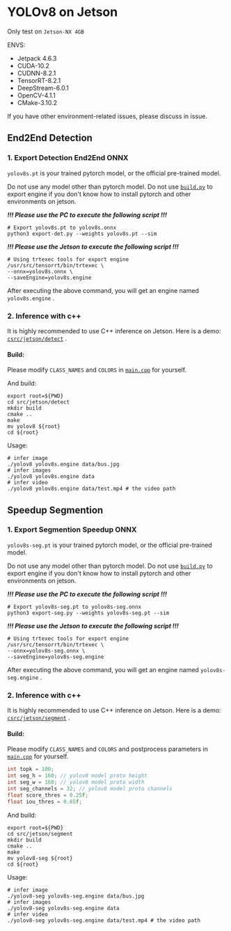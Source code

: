 # YOLOv8 on Jetson

Only test on `Jetson-NX 4GB`

ENVS:
- Jetpack 4.6.3
- CUDA-10.2
- CUDNN-8.2.1
- TensorRT-8.2.1
- DeepStream-6.0.1
- OpenCV-4.1.1
- CMake-3.10.2

If you have other environment-related issues, please discuss in issue.

## End2End Detection

### 1. Export Detection End2End ONNX

`yolov8s.pt` is your trained pytorch model, or the official pre-trained model.

Do not use any model other than pytorch model.
Do not use [`build.py`](../build.py) to export engine if you don't know how to install pytorch and other environments on jetson.

***!!! Please use the PC to execute the following script !!!***

```shell
# Export yolov8s.pt to yolov8s.onnx
python3 export-det.py --weights yolov8s.pt --sim
```

***!!! Please use the Jetson to execute the following script !!!***

```shell
# Using trtexec tools for export engine
/usr/src/tensorrt/bin/trtexec \
--onnx=yolov8s.onnx \
--saveEngine=yolov8s.engine
```

After executing the above command, you will get an engine named `yolov8s.engine` .

### 2. Inference with c++

It is highly recommended to use C++ inference on Jetson.
Here is a demo: [`csrc/jetson/detect`](../csrc/jetson/detect) .

#### Build:

Please modify `CLASS_NAMES` and `COLORS` in [`main.cpp`](../csrc/jetson/detect/main.cpp) for yourself.

And build:

``` shell
export root=${PWD}
cd src/jetson/detect
mkdir build
cmake ..
make
mv yolov8 ${root}
cd ${root}
```

Usage:

``` shell
# infer image
./yolov8 yolov8s.engine data/bus.jpg
# infer images
./yolov8 yolov8s.engine data
# infer video
./yolov8 yolov8s.engine data/test.mp4 # the video path
```

## Speedup Segmention

### 1. Export Segmention Speedup ONNX

`yolov8s-seg.pt` is your trained pytorch model, or the official pre-trained model.

Do not use any model other than pytorch model.
Do not use [`build.py`](../build.py) to export engine if you don't know how to install pytorch and other environments on jetson.

***!!! Please use the PC to execute the following script !!!***

```shell
# Export yolov8s-seg.pt to yolov8s-seg.onnx
python3 export-seg.py --weights yolov8s-seg.pt --sim
```

***!!! Please use the Jetson to execute the following script !!!***

```shell
# Using trtexec tools for export engine
/usr/src/tensorrt/bin/trtexec \
--onnx=yolov8s-seg.onnx \
--saveEngine=yolov8s-seg.engine
```

After executing the above command, you will get an engine named `yolov8s-seg.engine` .

### 2. Inference with c++

It is highly recommended to use C++ inference on Jetson.
Here is a demo: [`csrc/jetson/segment`](../csrc/jetson/segment) .

#### Build:

Please modify `CLASS_NAMES` and `COLORS` and postprocess parameters in [`main.cpp`](../csrc/jetson/segment/main.cpp) for yourself.

```c++
int topk = 100;
int seg_h = 160; // yolov8 model proto height
int seg_w = 160; // yolov8 model proto width
int seg_channels = 32; // yolov8 model proto channels
float score_thres = 0.25f;
float iou_thres = 0.65f;
```

And build:

``` shell
export root=${PWD}
cd src/jetson/segment
mkdir build
cmake ..
make
mv yolov8-seg ${root}
cd ${root}
```

Usage:

``` shell
# infer image
./yolov8-seg yolov8s-seg.engine data/bus.jpg
# infer images
./yolov8-seg yolov8s-seg.engine data
# infer video
./yolov8-seg yolov8s-seg.engine data/test.mp4 # the video path
```
